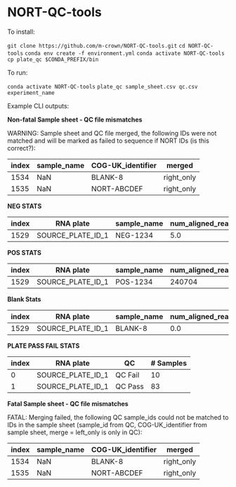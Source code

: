 # NORT-QC-tools
 
To install: 

`git clone https://github.com/m-crown/NORT-QC-tools.git`
`cd NORT-QC-tools`
`conda env create -f environment.yml`
`conda activate NORT-QC-tools`
`cp plate_qc $CONDA_PREFIX/bin`

To run:

`conda activate NORT-QC-tools`
`plate_qc sample_sheet.csv qc.csv experiment_name`

Example CLI outputs:

**Non-fatal Sample sheet - QC file mismatches**

WARNING: Sample sheet and QC file merged, the following IDs were not matched and will be marked as failed to sequence if NORT IDs (is this correct?):

index       | sample_name | COG-UK_identifier | merged 
----------- | ----------- | ----------------- | ---------
1534        | NaN         | BLANK-8           | right_only
1535        | NaN         | NORT-ABCDEF       | right_only

**NEG STATS**

index       | RNA plate         | sample_name | num_aligned_reads 
----------- | ----------------- | ----------- | ---------
1529        | SOURCE_PLATE_ID_1 | NEG-1234    | 5.0

**POS STATS**

index       | RNA plate         | sample_name | num_aligned_reads 
----------- | ----------------- | ----------- | ---------
1529        | SOURCE_PLATE_ID_1 | POS-1234    | 240704

**Blank Stats**

index       | RNA plate         | sample_name | num_aligned_reads 
----------- | ----------------- | ----------- | ---------
1529        | SOURCE_PLATE_ID_1 | BLANK-8     | 0.0

**PLATE PASS FAIL STATS**

index | RNA plate         | QC      | # Samples 
----- | ----------------- | ------- | --------
0     | SOURCE_PLATE_ID_1 | QC Fail | 10
1     | SOURCE_PLATE_ID_1 | QC Pass | 83

**Fatal Sample sheet - QC file mismatches**

FATAL: Merging failed, the following QC sample_ids could not be matched to IDs in the sample sheet (sample_id from QC, COG-UK_identifier from sample sheet, merge = left_only is only in QC):

index       | sample_name | COG-UK_identifier | merged 
----------- | ----------- | ----------------- | ---------
1534        | NaN         | BLANK-8           | right_only
1535        | NaN         | NORT-ABCDEF       | right_only
